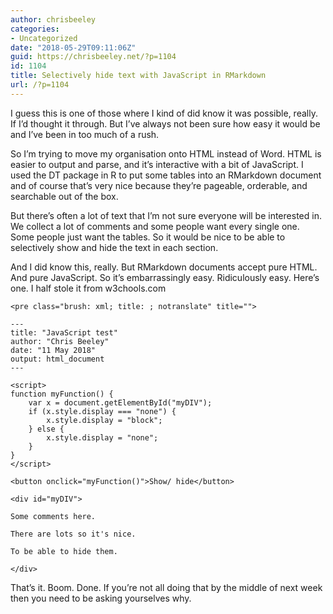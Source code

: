 ```yaml
---
author: chrisbeeley
categories:
- Uncategorized
date: "2018-05-29T09:11:06Z"
guid: https://chrisbeeley.net/?p=1104
id: 1104
title: Selectively hide text with JavaScript in RMarkdown
url: /?p=1104
---
```


I guess this is one of those where I kind of did know it was possible, really. If I’d thought it through. But I’ve always not been sure how easy it would be and I’ve been in too much of a rush.

So I’m trying to move my organisation onto HTML instead of Word. HTML is easier to output and parse, and it’s interactive with a bit of JavaScript. I used the DT package in R to put some tables into an RMarkdown document and of course that’s very nice because they’re pageable, orderable, and searchable out of the box.

But there’s often a lot of text that I’m not sure everyone will be interested in. We collect a lot of comments and some people want every single one. Some people just want the tables. So it would be nice to be able to selectively show and hide the text in each section.

And I did know this, really. But RMarkdown documents accept pure HTML. And pure JavaScript. So it’s embarrassingly easy. Ridiculously easy. Here’s one. I half stole it from w3chools.com

```
<pre class="brush: xml; title: ; notranslate" title="">

---
title: "JavaScript test"
author: "Chris Beeley"
date: "11 May 2018"
output: html_document
---

<script>
function myFunction() {
    var x = document.getElementById("myDIV");
    if (x.style.display === "none") {
        x.style.display = "block";
    } else {
        x.style.display = "none";
    }
}
</script>

<button onclick="myFunction()">Show/ hide</button>

<div id="myDIV">

Some comments here.

There are lots so it's nice.

To be able to hide them.

</div>

```

That’s it. Boom. Done. If you’re not all doing that by the middle of next week then you need to be asking yourselves why.